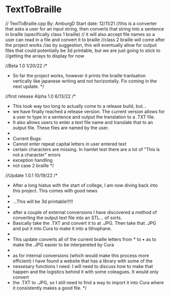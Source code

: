 # TextToBraille
// TextToBraille.cpp  By: AmburgD Start date: 12/11/21
//this is a converter that asks a user for an input string, then converts that string into a sentence in braille (specifically class 1 braille)
// it will also accept file names so a user can read in a file and convert it to braille
//class 2 braille will come after the project works
//as by suggestion, this will eventually allow for output files that could potentially be 3d printable, but we are just going to stick to
//getting the arrays to display for now

//Beta 1.0 1/20/22
/*
* So far the project works, however it prints the braille tranlsation vertically like japanese writing and not horizontally. Fix coming in the next update.
*/


//first release Alpha 1.0 6/13/22
/*
* This took way too long to actually come to a release build, but...
* we have finally reached a release version. The current version allows for a user to type in a sentence and output the translation to a .TXT file. 
* It also allows users to enter a text file name and translate that to an output file. These files are named by the user. 
* 
* Current Bugs: 
*	Cannot enter repeat capital letters in user entered text
*	certain characters are missing. In hamlet test there are a lot of "This is not a character" errors
*   exception handling
*   not case 2 braille
*/

//Update 1.0.1 10/19/22
/*
* After a long hiatus with the start of college, I am now diving back into this project. This comes with good news
* 
* ...This will be 3d printable!!!!!
* 
* after a couple of external conversions I have discovered a method of converting the output text file into an STL... of sorts.
* Basically take the .TXT and convert it to at .JPG. Then take that .JPG and put it into Cura to make it into a lithophane.
* 
* This update converts all of the current braille letters from * to • as to make the .JPG easier to be interpereted by Cura
* 
* as for internal conversions (which would make this process more efficient) I have found a website that has a library with some of the 
* nessesary functions I need. I will need to discuss how to make that happen and the logistics behind it with some coleagues. It would only convert
* the .TXT to .JPG, so I still need to find a way to import it into Cura where it consistently makes a good file. 
*/
